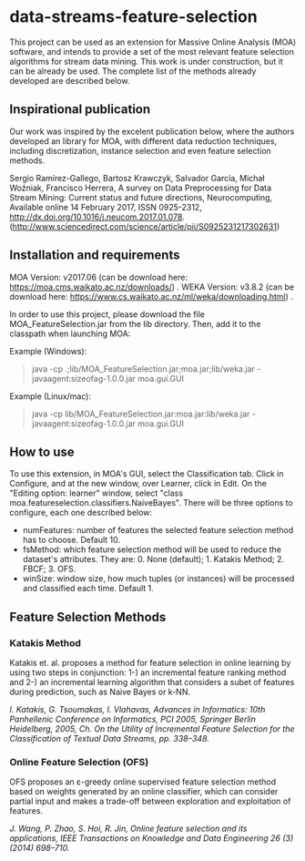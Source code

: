 # data-streams-feature-selection

This project can be used as an extension for Massive Online Analysis (MOA) software, and intends to provide a set of the most relevant feature selection algorithms for stream data mining. This work is under construction, but it can be already be used. The complete list of the methods already developed are described below.

## Inspirational publication

Our work was inspired by the excelent publication below, where the authors developed an library for MOA, with different data reduction techniques, including discretization, instance selection and even feature selection methods. 

Sergio Ramírez-Gallego, Bartosz Krawczyk, Salvador García, Michał Woźniak, Francisco Herrera, A survey on Data Preprocessing for Data Stream Mining: Current status and future directions, Neurocomputing, Available online 14 February 2017, ISSN 0925-2312, http://dx.doi.org/10.1016/j.neucom.2017.01.078. (http://www.sciencedirect.com/science/article/pii/S0925231217302631)

## Installation and requirements

MOA Version: v2017.06 (can be download here: https://moa.cms.waikato.ac.nz/downloads/) .
WEKA Version: v3.8.2 (can be download here: https://www.cs.waikato.ac.nz/ml/weka/downloading.html) .

In order to use this project, please download the file MOA_FeatureSelection.jar from the lib directory. Then, add it to the classpath when launching MOA:

Example (Windows):

> java -cp .;lib/MOA_FeatureSelection.jar;moa.jar;lib/weka.jar -javaagent:sizeofag-1.0.0.jar moa.gui.GUI

Example (Linux/mac):

> java -cp lib/MOA_FeatureSelection.jar:moa.jar:lib/weka.jar -javaagent:sizeofag-1.0.0.jar moa.gui.GUI

## How to use

To use this extension, in MOA's GUI, select the Classification tab. Click in Configure, and at the new window, over Learner, click in Edit. On the "Editing option: learner" window, select "class moa.featureselection.classifiers.NaiveBayes". There will be three options to configure, each one described below:

* numFeatures: number of features the selected feature selection method has to choose. Default 10.
* fsMethod: which feature selection method will be used to reduce the dataset's attributes. They are: 0. None (default); 1. Katakis Method; 2. FBCF; 3. OFS.
* winSize: window size, how much tuples (or instances) will be processed and classified each time. Default 1.

## Feature Selection Methods 

### Katakis Method

Katakis et. al. proposes a method for feature selection in online learning by using two steps in conjunction: 1-) an incremental feature ranking method and 2-) an incremental learning algorithm that considers a subet of features during prediction, such as Naive Bayes or k-NN.

*I. Katakis, G. Tsoumakas, I. Vlahavas, Advances in Informatics: 10th Panhellenic Conference on Informatics, PCI 2005, Springer Berlin Heidelberg, 2005, Ch. On the Utility of Incremental Feature Selection for the Classification of Textual Data Streams, pp. 338–348.*

### Online Feature Selection (OFS)

OFS proposes an ε-greedy online supervised feature selection method based on weights generated by an online classifier, which can consider partial input and makes a trade-off between exploration and exploitation of features.

*J. Wang, P. Zhao, S. Hoi, R. Jin, Online feature selection and its applications, IEEE Transactions on Knowledge and Data Engineering 26 (3) (2014) 698–710.*
